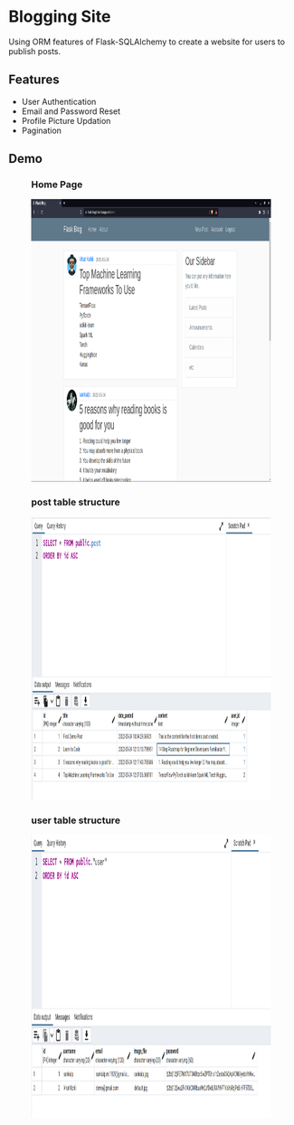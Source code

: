 # Blogging Site
Using ORM features of Flask-SQLAlchemy to create a website for users to publish posts.

## Features

- User Authentication
- Email and Password Reset
- Profile Picture Updation
- Pagination

## Demo

<figure>
    <figcaption><h3>Home Page</h3></figcaption>
    <img src="data/home.png"
         alt="Home Page" width="700" height="500">
    
</figure>

<figure>
    <figcaption><h3>post table structure</h3></figcaption>
    <img src="data/post_table_struct.png"
         alt="post table structure" width="600" height="500">
    
</figure>

<figure>
    <figcaption><h3>user table structure</h3></figcaption>
    <img src="data/user_db_struct.png"
         alt="user table structure" width="600" height="500">
    
</figure>
